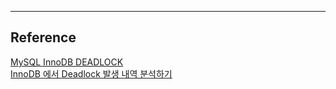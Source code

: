 


---
## Reference
[MySQL InnoDB DEADLOCK](https://moood.dev/db/mysql-innodb-deadlock/)  
[InnoDB 에서 Deadlock 발생 내역 분석하기](https://mysqldba.tistory.com/54)  